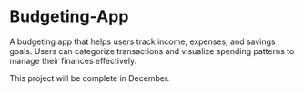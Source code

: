 # Budgeting-App
A budgeting app that helps users track income, expenses, and savings goals. Users can categorize transactions and visualize spending patterns to manage their finances effectively.

This project will be complete in December.

